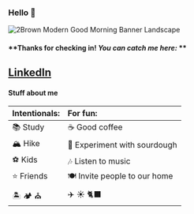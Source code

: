 ### Hello 👋
![2Brown Modern Good Morning Banner Landscape](https://user-images.githubusercontent.com/97361877/227644165-34c038c1-cdf1-4966-9fd4-0a8387f6b0f9.jpg)

#### **Thanks for checking in! *You can catch me here:* **
## [LinkedIn](https://www.linkedin.com/in/dorothy-couch/)

#### Stuff about me
| Intentionals: | For fun: |
| :--- | :--- |
| :books: Study | :coffee: Good coffee |
| :mountain_snow: Hike | :bread: Experiment with sourdough |
| :soccer: Kids | :notes: Listen to music |
| :star: Friends | :plate_with_cutlery: Invite people to our home | 
| :desert_island: :camping: :church: | :airplane: :sunny: :black_cat: |
